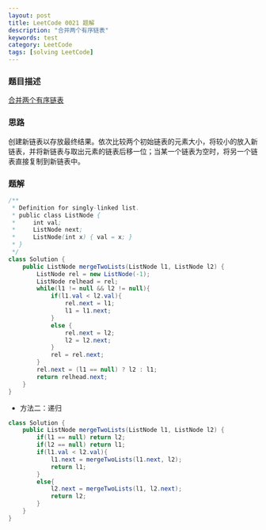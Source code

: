 ```yaml
---
layout: post
title: LeetCode 0021 题解
description: "合并两个有序链表"
keywords: test
category: LeetCode
tags: [solving LeetCode]
---
```


### 题目描述
[合并两个有序链表](https://leetcode-cn.com/problems/merge-two-sorted-lists/)

### 思路
创建新链表以存放最终结果。依次比较两个初始链表的元素大小，将较小的放入新链表，并将新链表与取出元素的链表后移一位；当某一个链表为空时，将另一个链表直接复制到新链表中。

### 题解

```java
/**
 * Definition for singly-linked list.
 * public class ListNode {
 *     int val;
 *     ListNode next;
 *     ListNode(int x) { val = x; }
 * }
 */
class Solution {
    public ListNode mergeTwoLists(ListNode l1, ListNode l2) {
        ListNode rel = new ListNode(-1);
        ListNode relhead = rel;
        while(l1 != null && l2 != null){
            if(l1.val < l2.val){
                rel.next = l1;
                l1 = l1.next;
            }
            else {
                rel.next = l2;
                l2 = l2.next;
            }
            rel = rel.next;
        }
        rel.next = (l1 == null) ? l2 : l1;
        return relhead.next;
    }
}
```
* 方法二：递归  

```java
class Solution {
    public ListNode mergeTwoLists(ListNode l1, ListNode l2) {
        if(l1 == null) return l2;
        if(l2 == null) return l1;
        if(l1.val < l2.val){
            l1.next = mergeTwoLists(l1.next, l2);
            return l1;
        }
        else{
            l2.next = mergeTwoLists(l1, l2.next);
            return l2;
        }  
    }
}
```


